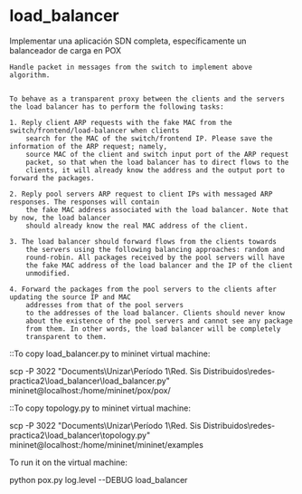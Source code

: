 # load_balancer
Implementar una aplicación SDN completa, específicamente un balanceador de carga en POX


    Handle packet in messages from the switch to implement above algorithm.
    

    To behave as a transparent proxy between the clients and the servers
    the load balancer has to perform the following tasks:

    1. Reply client ARP requests with the fake MAC from the switch/frontend/load-balancer when clients 
        search for the MAC of the switch/frontend IP. Please save the information of the ARP request; namely,
        source MAC of the client and switch input port of the ARP request
        packet, so that when the load balancer has to direct flows to the
        clients, it will already know the address and the output port to forward the packages.
    
    2. Reply pool servers ARP request to client IPs with messaged ARP responses. The responses will contain 
        the fake MAC address associated with the load balancer. Note that by now, the load balancer
        should already know the real MAC address of the client.

    3. The load balancer should forward flows from the clients towards
        the servers using the following balancing approaches: random and
        round-robin. All packages received by the pool servers will have
        the fake MAC address of the load balancer and the IP of the client
        unmodified.

    4. Forward the packages from the pool servers to the clients after updating the source IP and MAC 
        addresses from that of the pool servers
        to the addresses of the load balancer. Clients should never know
        about the existence of the pool servers and cannot see any package
        from them. In other words, the load balancer will be completely
        transparent to them.





::To copy load_balancer.py to mininet virtual machine:

scp -P 3022 "Documents\Unizar\Período 1\Red. Sis Distribuidos\redes-practica2\load_balancer\load_balancer.py" mininet@localhost:/home/mininet/pox/pox/


::To copy topology.py to mininet virtual machine:

scp -P 3022 "Documents\Unizar\Período 1\Red. Sis Distribuidos\redes-practica2\load_balancer\topology.py" mininet@localhost:/home/mininet/mininet/examples

To run it on the virtual machine:


python pox.py log.level --DEBUG load_balancer
